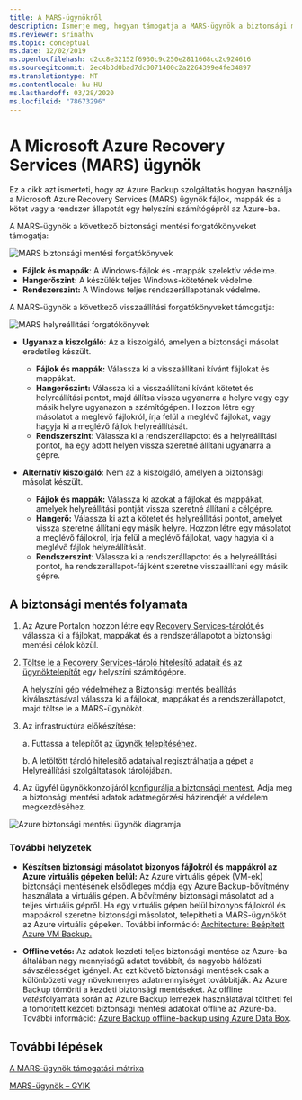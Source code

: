 ```yaml
---
title: A MARS-ügynökről
description: Ismerje meg, hogyan támogatja a MARS-ügynök a biztonsági mentési forgatókönyveket
ms.reviewer: srinathv
ms.topic: conceptual
ms.date: 12/02/2019
ms.openlocfilehash: d2cc8e32152f6930c9c250e2811668cc2c924616
ms.sourcegitcommit: 2ec4b3d0bad7dc0071400c2a2264399e4fe34897
ms.translationtype: MT
ms.contentlocale: hu-HU
ms.lasthandoff: 03/28/2020
ms.locfileid: "78673296"
---
```

# <a name="about-the-microsoft-azure-recovery-services-mars-agent"></a>A Microsoft Azure Recovery Services (MARS) ügynök

Ez a cikk azt ismerteti, hogy az Azure Backup szolgáltatás hogyan használja a Microsoft Azure Recovery Services (MARS) ügynök fájlok, mappák és a kötet vagy a rendszer állapotát egy helyszíni számítógépről az Azure-ba.

A MARS-ügynök a következő biztonsági mentési forgatókönyveket támogatja:

![MARS biztonsági mentési forgatókönyvek](./media/backup-try-azure-backup-in-10-mins/backup-scenarios.png)

- **Fájlok és mappák**: A Windows-fájlok és -mappák szelektív védelme.
- **Hangerőszint:** A készülék teljes Windows-kötetének védelme.
- **Rendszerszint:** A Windows teljes rendszerállapotának védelme.

A MARS-ügynök a következő visszaállítási forgatókönyveket támogatja:

![MARS helyreállítási forgatókönyvek](./media/backup-try-azure-backup-in-10-mins/restore-scenarios.png)

- **Ugyanaz a kiszolgáló**: Az a kiszolgáló, amelyen a biztonsági másolat eredetileg készült.
  - **Fájlok és mappák:** Válassza ki a visszaállítani kívánt fájlokat és mappákat.
  - **Hangerőszint:** Válassza ki a visszaállítani kívánt kötetet és helyreállítási pontot, majd állítsa vissza ugyanarra a helyre vagy egy másik helyre ugyanazon a számítógépen.  Hozzon létre egy másolatot a meglévő fájlokról, írja felül a meglévő fájlokat, vagy hagyja ki a meglévő fájlok helyreállítását.
  - **Rendszerszint**: Válassza ki a rendszerállapotot és a helyreállítási pontot, ha egy adott helyen vissza szeretné állítani ugyanarra a gépre.

- **Alternatív kiszolgáló**: Nem az a kiszolgáló, amelyen a biztonsági másolat készült.
  - **Fájlok és mappák:** Válassza ki azokat a fájlokat és mappákat, amelyek helyreállítási pontját vissza szeretné állítani a célgépre.
  - **Hangerő:** Válassza ki azt a kötetet és helyreállítási pontot, amelyet vissza szeretne állítani egy másik helyre. Hozzon létre egy másolatot a meglévő fájlokról, írja felül a meglévő fájlokat, vagy hagyja ki a meglévő fájlok helyreállítását.
  - **Rendszerszint**: Válassza ki a rendszerállapotot és a helyreállítási pontot, ha rendszerállapot-fájlként szeretne visszaállítani egy másik gépre.

## <a name="backup-process"></a>A biztonsági mentés folyamata

1. Az Azure Portalon hozzon létre egy [Recovery Services-tárolót,](install-mars-agent.md#create-a-recovery-services-vault)és válassza ki a fájlokat, mappákat és a rendszerállapotot a biztonsági mentési célok közül.
2. [Töltse le a Recovery Services-tároló hitelesítő adatait és az ügynöktelepítőt](https://docs.microsoft.com/azure/backup/install-mars-agent#download-the-mars-agent) egy helyszíni számítógépre.

    A helyszíni gép védelméhez a Biztonsági mentés beállítás kiválasztásával válassza ki a fájlokat, mappákat és a rendszerállapotot, majd töltse le a MARS-ügynököt.

3. Az infrastruktúra előkészítése:

    a. Futtassa a telepítőt [az ügynök telepítéséhez](https://docs.microsoft.com/azure/backup/install-mars-agent#install-and-register-the-agent).

    b. A letöltött tároló hitelesítő adataival regisztrálhatja a gépet a Helyreállítási szolgáltatások tárolójában.
4. Az ügyfél ügynökkonzoljáról [konfigurálja a biztonsági mentést.](https://docs.microsoft.com/azure/backup/backup-windows-with-mars-agent#create-a-backup-policy) Adja meg a biztonsági mentési adatok adatmegőrzési házirendjét a védelem megkezdéséhez.

![Azure biztonsági mentési ügynök diagramja](./media/backup-try-azure-backup-in-10-mins/backup-process.png)

### <a name="additional-scenarios"></a>További helyzetek

- **Készítsen biztonsági másolatot bizonyos fájlokról és mappákról az Azure virtuális gépeken belül:** Az Azure virtuális gépek (VM-ek) biztonsági mentésének elsődleges módja egy Azure Backup-bővítmény használata a virtuális gépen. A bővítmény biztonsági másolatot ad a teljes virtuális gépről. Ha egy virtuális gépen belül bizonyos fájlokról és mappákról szeretne biztonsági másolatot, telepítheti a MARS-ügynököt az Azure virtuális gépeken. További információ: [Architecture: Beépített Azure VM Backup.](https://docs.microsoft.com/azure/backup/backup-architecture#architecture-built-in-azure-vm-backup)

- **Offline vetés:** Az adatok kezdeti teljes biztonsági mentése az Azure-ba általában nagy mennyiségű adatot továbbít, és nagyobb hálózati sávszélességet igényel. Az ezt követő biztonsági mentések csak a különbözeti vagy növekményes adatmennyiséget továbbítják. Az Azure Backup tömöríti a kezdeti biztonsági mentéseket. Az offline *vetés*folyamata során az Azure Backup lemezek használatával töltheti fel a tömörített kezdeti biztonsági mentési adatokat offline az Azure-ba. További információ: [Azure Backup offline-backup using Azure Data Box](offline-backup-azure-data-box.md).

## <a name="next-steps"></a>További lépések

[A MARS-ügynök támogatási mátrixa](https://docs.microsoft.com/azure/backup/backup-support-matrix-mars-agent)

[MARS-ügynök – GYIK](https://docs.microsoft.com/azure/backup/backup-azure-file-folder-backup-faq)
